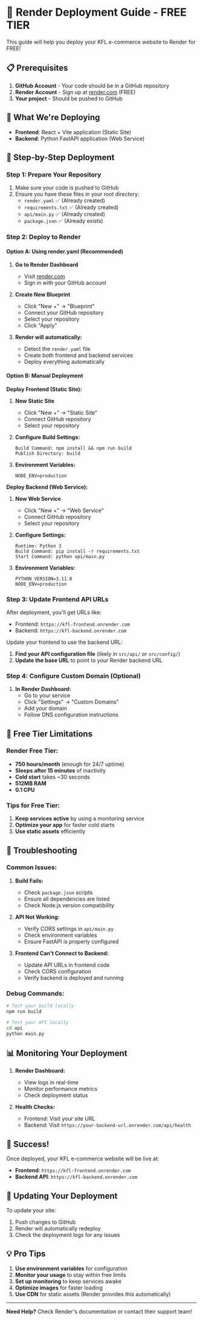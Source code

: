 # 🚀 Render Deployment Guide - FREE TIER

This guide will help you deploy your KFL e-commerce website to Render for FREE!

## 📋 Prerequisites

1. **GitHub Account** - Your code should be in a GitHub repository
2. **Render Account** - Sign up at [render.com](https://render.com) (FREE)
3. **Your project** - Should be pushed to GitHub

## 🎯 What We're Deploying

- **Frontend**: React + Vite application (Static Site)
- **Backend**: Python FastAPI application (Web Service)

## 📝 Step-by-Step Deployment

### Step 1: Prepare Your Repository

1. Make sure your code is pushed to GitHub
2. Ensure you have these files in your root directory:
   - `render.yaml` ✅ (Already created)
   - `requirements.txt` ✅ (Already created)
   - `api/main.py` ✅ (Already created)
   - `package.json` ✅ (Already exists)

### Step 2: Deploy to Render

#### Option A: Using render.yaml (Recommended)

1. **Go to Render Dashboard**
   - Visit [render.com](https://render.com)
   - Sign in with your GitHub account

2. **Create New Blueprint**
   - Click "New +" → "Blueprint"
   - Connect your GitHub repository
   - Select your repository
   - Click "Apply"

3. **Render will automatically:**
   - Detect the `render.yaml` file
   - Create both frontend and backend services
   - Deploy everything automatically

#### Option B: Manual Deployment

**Deploy Frontend (Static Site):**

1. **New Static Site**
   - Click "New +" → "Static Site"
   - Connect GitHub repository
   - Select your repository

2. **Configure Build Settings:**
   ```
   Build Command: npm install && npm run build
   Publish Directory: build
   ```

3. **Environment Variables:**
   ```
   NODE_ENV=production
   ```

**Deploy Backend (Web Service):**

1. **New Web Service**
   - Click "New +" → "Web Service"
   - Connect GitHub repository
   - Select your repository

2. **Configure Settings:**
   ```
   Runtime: Python 3
   Build Command: pip install -r requirements.txt
   Start Command: python api/main.py
   ```

3. **Environment Variables:**
   ```
   PYTHON_VERSION=3.11.0
   NODE_ENV=production
   ```

### Step 3: Update Frontend API URLs

After deployment, you'll get URLs like:
- Frontend: `https://kfl-frontend.onrender.com`
- Backend: `https://kfl-backend.onrender.com`

Update your frontend to use the backend URL:

1. **Find your API configuration file** (likely in `src/api/` or `src/config/`)
2. **Update the base URL** to point to your Render backend URL

### Step 4: Configure Custom Domain (Optional)

1. **In Render Dashboard:**
   - Go to your service
   - Click "Settings" → "Custom Domains"
   - Add your domain
   - Follow DNS configuration instructions

## 🔧 Free Tier Limitations

### Render Free Tier:
- **750 hours/month** (enough for 24/7 uptime)
- **Sleeps after 15 minutes** of inactivity
- **Cold start** takes ~30 seconds
- **512MB RAM**
- **0.1 CPU**

### Tips for Free Tier:
1. **Keep services active** by using a monitoring service
2. **Optimize your app** for faster cold starts
3. **Use static assets** efficiently

## 🚨 Troubleshooting

### Common Issues:

1. **Build Fails:**
   - Check `package.json` scripts
   - Ensure all dependencies are listed
   - Check Node.js version compatibility

2. **API Not Working:**
   - Verify CORS settings in `api/main.py`
   - Check environment variables
   - Ensure FastAPI is properly configured

3. **Frontend Can't Connect to Backend:**
   - Update API URLs in frontend code
   - Check CORS configuration
   - Verify backend is deployed and running

### Debug Commands:

```bash
# Test your build locally
npm run build

# Test your API locally
cd api
python main.py
```

## 📊 Monitoring Your Deployment

1. **Render Dashboard:**
   - View logs in real-time
   - Monitor performance metrics
   - Check deployment status

2. **Health Checks:**
   - Frontend: Visit your site URL
   - Backend: Visit `https://your-backend-url.onrender.com/api/health`

## 🎉 Success!

Once deployed, your KFL e-commerce website will be live at:
- **Frontend**: `https://kfl-frontend.onrender.com`
- **Backend API**: `https://kfl-backend.onrender.com`

## 🔄 Updating Your Deployment

To update your site:
1. Push changes to GitHub
2. Render will automatically redeploy
3. Check the deployment logs for any issues

## 💡 Pro Tips

1. **Use environment variables** for configuration
2. **Monitor your usage** to stay within free limits
3. **Set up monitoring** to keep services awake
4. **Optimize images** for faster loading
5. **Use CDN** for static assets (Render provides this automatically)

---

**Need Help?** Check Render's documentation or contact their support team!
